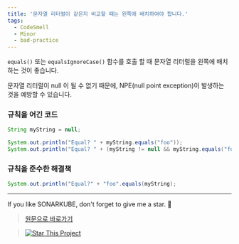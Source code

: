 ```yaml
---
title: '문자열 리터럴이 같은지 비교할 때는 왼쪽에 배치하여야 합니다.'
tags:
  - CodeSmell
  - Minor
  - bad-practice
---
```


`equals()` 또는 `equalsIgnoreCase()` 함수를 호출 할 때 문자열 리터럴을 왼쪽에 배치하는 것이 좋습니다.

문자열 리터럴이 null 이 될 수 없기 때문에, NPE(null point exception)이 발생하는 것을 예방할 수 있습니다.

### 규칙을 어긴 코드

```java
String myString = null;

System.out.println("Equal? " + myString.equals("foo"));                        // 규칙을 어긴 코드; NPE를 발생시킵니다.
System.out.println("Equal? " + (myString != null && myString.equals("foo")));  // 규칙을 어긴 코드; null 체크가 제거되어야 합니다.
```

### 규칙을 준수한 해결책

```java
System.out.println("Equal?" + "foo".equals(myString);                         // null을 올바르게 처리합니다.
```

---

If you like SONARKUBE, don't forget to give me a star. :star2:

> [원문으로 바로가기](https://rules.sonarsource.com/java/tag/bad-practice/RSPEC-1132)

> [![Star This Project](https://img.shields.io/github/stars/kantabile/sonarkube.svg?label=Stars&style=social)](https://github.com/kantabile/sonarkube)

